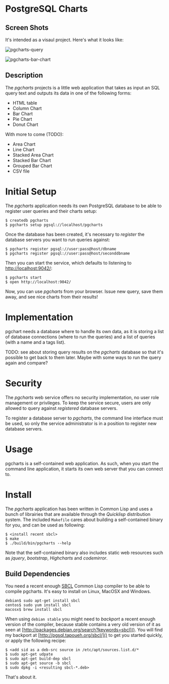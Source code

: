 # PostgreSQL Charts

## Screen Shots

It's intended as a visaul project. Here's what it looks like:

![pgcharts-query](https://raw.github.com/dimitri/pgcharts/master/propaganda/pgcharts-query.png)

![pgcharts-bar-chart](https://raw.github.com/dimitri/pgcharts/master/propaganda/pgcharts-bar-chart.png)

## Description

The *pgcharts* projects is a little web application that takes as input an
SQL query text and outputs its data in one of the following forms:

  - HTML table
  - Column Chart
  - Bar Chart
  - Pie Chart
  - Donut Chart
  
With more to come (TODO):

  - Area Chart
  - Line Chart
  - Stacked Area Chart
  - Stacked Bar Chart
  - Grouped Bar Chart
  - CSV file

# Initial Setup

The *pgcharts* application needs its own PostgreSQL database to be able to
register user queries and their charts setup:

    $ createdb pgcharts
    $ pgcharts setup pgsql://localhost/pgcharts
    
Once the database has been created, it's necessary to *register* the
database servers you want to run queries against:
    
    $ pgcharts register pgsql://user:pass@host/dbname
    $ pgcharts register pgsql://user:pass@host/seconddbname
    
Then you can start the service, which defaults to listening to
[http://localhost:9042/]():

    $ pgcharts start
    $ open http://localhost:9042/

Now, you can use *pgcharts* from your browser. Issue new query, save them
away, and see nice charts from their results!

# Implementation

pgchart needs a database where to handle its own data, as it is storing a
list of database connections (where to run the queries) and a list of
queries (with a name and a tags list).

TODO: see about storing query results on the *pgcharts* database so that
      it's possible to get back to them later. Maybe with some ways to run
      the query again and compare?

# Security

The *pgcharts* web service offers no security implementation, no user role
management or privileges. To keep the service secure, users are only allowed
to query against *registered* database servers.

To register a database server to *pgcharts*, the command line interface must
be used, so only the service administrator is in a position to register new
database servers.

# Usage

pgcharts is a self-contained web application. As such, when you start the
command line application, it starts its own web server that you can connect
to.

# Install

The *pgcharts* application has been written in Common Lisp and uses a bunch
of librairies that are available through the *Quicklisp* distribution
system. The included `Makefile` cares about building a self-contained binary
for you, and can be used as following:

    $ <install recent sbcl>
    $ make
    $ ./build/bin/pgcharts --help

Note that the self-contained binary also includes static web resources such
as *jquery*, *bootstrap*, *Highcharts* and *codemirror*.

## Build Dependencies

You need a recent enough [SBCL](http://sbcl.org/) Common Lisp compiler to be
able to compile pgcharts. It's easy to install on Linux, MacOSX and Windows.

    debian$ sudo apt-get install sbcl
    centos$ sudo yum install sbcl
    macosx$ brew install sbcl

When using `debian stable` you might need to *backport* a recent enough
version of the compiler, because stable contains a very old version of it as
seen at [http://packages.debian.org/search?keywords=sbcl](). You will find
my backport at [http://pgsql.tapoueh.org/sbcl/]() to get you started
quickly, or apply the following recipe:

    $ <add sid as a deb-src source in /etc/apt/sources.list.d/*
    $ sudo apt-get udpate
    $ sudo apt-get build-dep sbcl
    $ sudo apt-get source -b sbcl
    $ sudo dpkg -i <resulting sbcl-*.deb>

That's about it.

